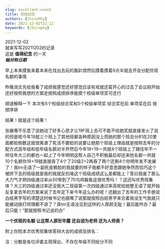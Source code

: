 ```yaml
---
slug: excellent-event
title: 优班纪实
authors: [ChiroPhy]
date: 2021-12-02T22:12
keywords: [chirophy]
---
```


2021-12-02  
就来写写20211202的记录  
这是 **值得纪念** 的一天  
***轴对称日期***  

<!--truncate-->

早上本来摸鱼来着本来在找出去玩的轰趴馆然后摸着摸着9点半就去开会分配优班名额的事情  

昨晚浩文先给我看了成绩我感觉还好感觉应该有戏就还蛮开心的过去了会议刚开始还好按照我想的方案走按照成绩排序能摸个校级单项奖可还行  

顺道解释一下 本次有5个校级综合奖和5个校级单项奖 综合奖在前 单项奖在后 按顺序排  

结果！就是这个结果！  

张展骞不乐意了说她动了好多心思才让19F班上去可不能不给她奖就直接发火了说的但是呢今年19就三个班上了其他班都各种原因没上而她的那个班总分81在20里面都拍倒数这就很离谱了死活不要脸的说要让她那个班级上理由就是按照去年的分配方式高年级和低年级名额对半开然后今年18+19一共就4个班级上了跟往年不一样往年大三的都也一起上了今年明明这帮人自己不积极最后却还来抢名额一共就10个名额你18+19就直接吞了4个了20级2+2再吞了两个还剩4个你明年发不发展了！我tm无语了一副死皮赖脸的我就要的样子我都不好意思跟她争然而恰巧这个被挤下去的班级就是我的我就反抗咯这个班级成绩这么差都能上？答曰我废了那么大力气才把四级通过率从50带到了70乌鸡鲅鱼这很优秀吗！？这还叫优秀班集体？大三的四级通过率还没我大二班级第一次四级通过率高呢给她整无语了就开始反复拿去年的方案来说了去年定下来今年这么办的呢！还翻出了去年的工作手册说白纸黑字写的清楚这时候书记也插嘴了说那就按照白纸黑字来合着我没生气我就只能被动挨打呗理都不讲了？真tm无语没见到这样的人厚颜无耻！最后能咋办？最后只能！“那就按照书记说的办”  

**一个优班的名额  让这帮人原形毕露   还自诩为老师   还为人师表？**  

附上你院本次优秀班集体答辩大会的成绩及排名：  





注：分数是各位评委主观得出，不存在年级不同给分不同  